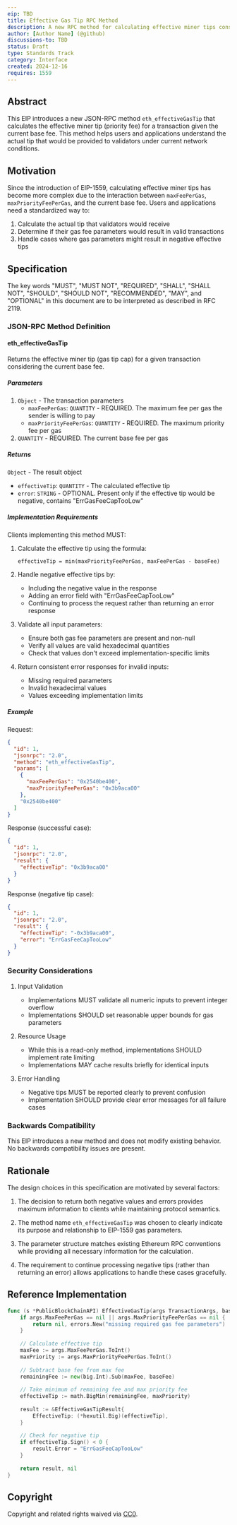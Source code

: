 ```yaml
---
eip: TBD
title: Effective Gas Tip RPC Method
description: A new RPC method for calculating effective miner tips considering base fee
author: [Author Name] (@github)
discussions-to: TBD
status: Draft
type: Standards Track
category: Interface
created: 2024-12-16
requires: 1559
---
```


## Abstract

This EIP introduces a new JSON-RPC method `eth_effectiveGasTip` that calculates the effective miner tip (priority fee) for a transaction given the current base fee. This method helps users and applications understand the actual tip that would be provided to validators under current network conditions.

## Motivation

Since the introduction of EIP-1559, calculating effective miner tips has become more complex due to the interaction between `maxFeePerGas`, `maxPriorityFeePerGas`, and the current base fee. Users and applications need a standardized way to:

1. Calculate the actual tip that validators would receive
2. Determine if their gas fee parameters would result in valid transactions
3. Handle cases where gas parameters might result in negative effective tips

## Specification

The key words "MUST", "MUST NOT", "REQUIRED", "SHALL", "SHALL NOT", "SHOULD", "SHOULD NOT", "RECOMMENDED", "MAY", and "OPTIONAL" in this document are to be interpreted as described in RFC 2119.

### JSON-RPC Method Definition

#### eth_effectiveGasTip

Returns the effective miner tip (gas tip cap) for a given transaction considering the current base fee.

##### Parameters

1. `Object` - The transaction parameters
    - `maxFeePerGas`: `QUANTITY` - REQUIRED. The maximum fee per gas the sender is willing to pay
    - `maxPriorityFeePerGas`: `QUANTITY` - REQUIRED. The maximum priority fee per gas
2. `QUANTITY` - REQUIRED. The current base fee per gas

##### Returns

`Object` - The result object
- `effectiveTip`: `QUANTITY` - The calculated effective tip
- `error`: `STRING` - OPTIONAL. Present only if the effective tip would be negative, contains "ErrGasFeeCapTooLow"

##### Implementation Requirements

Clients implementing this method MUST:

1. Calculate the effective tip using the formula:
   ```
   effectiveTip = min(maxPriorityFeePerGas, maxFeePerGas - baseFee)
   ```

2. Handle negative effective tips by:
   - Including the negative value in the response
   - Adding an error field with "ErrGasFeeCapTooLow"
   - Continuing to process the request rather than returning an error response

3. Validate all input parameters:
   - Ensure both gas fee parameters are present and non-null
   - Verify all values are valid hexadecimal quantities
   - Check that values don't exceed implementation-specific limits

4. Return consistent error responses for invalid inputs:
   - Missing required parameters
   - Invalid hexadecimal values
   - Values exceeding implementation limits

##### Example

Request:
```json
{
  "id": 1,
  "jsonrpc": "2.0",
  "method": "eth_effectiveGasTip",
  "params": [
    {
      "maxFeePerGas": "0x2540be400",
      "maxPriorityFeePerGas": "0x3b9aca00"
    },
    "0x2540be400"
  ]
}
```

Response (successful case):
```json
{
  "id": 1,
  "jsonrpc": "2.0",
  "result": {
    "effectiveTip": "0x3b9aca00"
  }
}
```

Response (negative tip case):
```json
{
  "id": 1,
  "jsonrpc": "2.0",
  "result": {
    "effectiveTip": "-0x3b9aca00",
    "error": "ErrGasFeeCapTooLow"
  }
}
```

### Security Considerations

1. Input Validation
   - Implementations MUST validate all numeric inputs to prevent integer overflow
   - Implementations SHOULD set reasonable upper bounds for gas parameters

2. Resource Usage
   - While this is a read-only method, implementations SHOULD implement rate limiting
   - Implementations MAY cache results briefly for identical inputs

3. Error Handling
   - Negative tips MUST be reported clearly to prevent confusion
   - Implementation SHOULD provide clear error messages for all failure cases

### Backwards Compatibility

This EIP introduces a new method and does not modify existing behavior. No backwards compatibility issues are present.

## Rationale

The design choices in this specification are motivated by several factors:

1. The decision to return both negative values and errors provides maximum information to clients while maintaining protocol semantics.

2. The method name `eth_effectiveGasTip` was chosen to clearly indicate its purpose and relationship to EIP-1559 gas parameters.

3. The parameter structure matches existing Ethereum RPC conventions while providing all necessary information for the calculation.

4. The requirement to continue processing negative tips (rather than returning an error) allows applications to handle these cases gracefully.

## Reference Implementation

```go
func (s *PublicBlockChainAPI) EffectiveGasTip(args TransactionArgs, baseFee *big.Int) (*EffectiveGasTipResult, error) {
    if args.MaxFeePerGas == nil || args.MaxPriorityFeePerGas == nil {
        return nil, errors.New("missing required gas fee parameters")
    }
    
    // Calculate effective tip
    maxFee := args.MaxFeePerGas.ToInt()
    maxPriority := args.MaxPriorityFeePerGas.ToInt()
    
    // Subtract base fee from max fee
    remainingFee := new(big.Int).Sub(maxFee, baseFee)
    
    // Take minimum of remaining fee and max priority fee
    effectiveTip := math.BigMin(remainingFee, maxPriority)
    
    result := &EffectiveGasTipResult{
        EffectiveTip: (*hexutil.Big)(effectiveTip),
    }
    
    // Check for negative tip
    if effectiveTip.Sign() < 0 {
        result.Error = "ErrGasFeeCapTooLow"
    }
    
    return result, nil
}
```

## Copyright

Copyright and related rights waived via [CC0](https://creativecommons.org/publicdomain/zero/1.0/).
